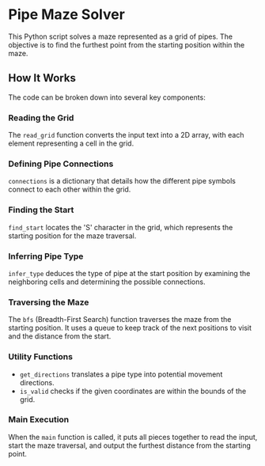 # Pipe Maze Solver

This Python script solves a maze represented as a grid of pipes. The objective is to find the furthest point from the starting position within the maze.

## How It Works

The code can be broken down into several key components:

### Reading the Grid

The `read_grid` function converts the input text into a 2D array, with each element representing a cell in the grid.

### Defining Pipe Connections

`connections` is a dictionary that details how the different pipe symbols connect to each other within the grid.

### Finding the Start

`find_start` locates the 'S' character in the grid, which represents the starting position for the maze traversal.

### Inferring Pipe Type

`infer_type` deduces the type of pipe at the start position by examining the neighboring cells and determining the possible connections.

### Traversing the Maze

The `bfs` (Breadth-First Search) function traverses the maze from the starting position. It uses a queue to keep track of the next positions to visit and the distance from the start.

### Utility Functions

- `get_directions` translates a pipe type into potential movement directions.
- `is_valid` checks if the given coordinates are within the bounds of the grid.

### Main Execution

When the `main` function is called, it puts all pieces together to read the input, start the maze traversal, and output the furthest distance from the starting point.

